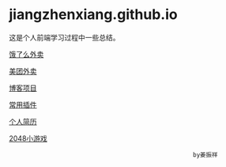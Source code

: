 # jiangzhenxiang.github.io

这是个人前端学习过程中一些总结。


[饿了么外卖](https://jiangzhenxiang.github.io/eleme "点击链接显示")


[美团外卖](https://jiangzhenxiang.github.io/meituan "点击链接显示")

  
[博客项目](https://jiangzhenxiang.github.io/blog "点击链接显示")


[常用插件](https://jiangzhenxiang.github.io/plugin "点击链接显示")


[个人简历](https://jiangzhenxiang.github.io/home "点击链接显示")


[2048小游戏](https://jiangzhenxiang.github.io/2048 "点击链接显示")

                                                        by姜振祥

